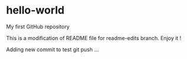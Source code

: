 # hello-world
My first GitHub repository

This is a modification of README file for readme-edits branch.
Enjoy it !

Adding new commit to test git push ...
